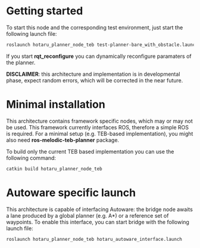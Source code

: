 # Getting started
To start this node and the corresponding test environment, just start the following launch file:
```bash
roslaunch hotaru_planner_node_teb test-planner-bare_with_obstacle.launch
```
If you start __rqt_reconfigure__ you can dynamically reconfigure paramaters of the planner.

__DISCLAIMER__: this architecture and implementation is in developmental phase, expect random errors, which will be corrected in the near future.

# Minimal installation
This architecture contains framework specific nodes, which may or may not be used. This framework currently interfaces ROS, therefore a simple ROS is required. For a minimal setup (e.g. TEB-based implementation), you might also need __ros-melodic-teb-planner__ package.

To build only the current TEB based implementation you can use the following command:
```bash
catkin build hotaru_planner_node_teb
```

# Autoware specific launch
This architecture is capable of interfacing Autoware: the bridge node awaits a lane produced by a global planner (e.g. A*) or a reference set of waypoints. To enable this interface, you can start bridge with the following launch file:
```bash
roslaunch hotaru_planner_node_teb hotaru_autoware_interface.launch
```
